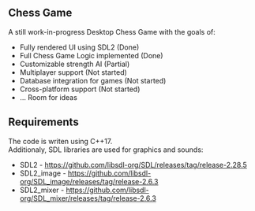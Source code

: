 ## Chess Game
A still work-in-progress Desktop Chess Game with the goals of:
 * Fully rendered UI using SDL2 (Done) 
 * Full Chess Game Logic implemented (Done) 
 * Customizable strength AI (Partial) 
 * Multiplayer support (Not started)  
 * Database integration for games (Not started)  
 * Cross-platform support (Not started)  
 * ... Room for ideas
	

## Requirements
The code is writen using C++17.  
Additionaly, SDL libraries are used for graphics and sounds:  
* SDL2 - https://github.com/libsdl-org/SDL/releases/tag/release-2.28.5  
* SDL2_image - https://github.com/libsdl-org/SDL_image/releases/tag/release-2.6.3  
* SDL2_mixer - https://github.com/libsdl-org/SDL_mixer/releases/tag/release-2.6.3  